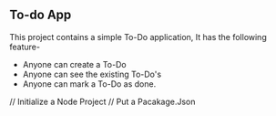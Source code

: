 ## To-do App
This project contains a simple To-Do application, 
It has the following feature-

- Anyone can create a To-Do
- Anyone can see the existing To-Do's
- Anyone can mark a To-Do as done.

// Initialize a Node Project
// Put a Pacakage.Json